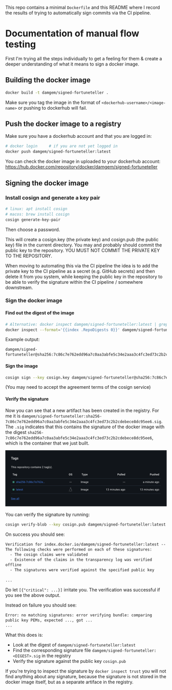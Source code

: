 This repo contains a minimal `Dockerfile` and this README where I record the results of trying to automatically sign commits via the CI pipeline.

# Documentation of manual flow testing

First I'm trying all the steps individually to get a feeling for them & create a deeper understanding of what it means to sign a docker image.

## Building the docker image

```bash
docker build -t damgem/signed-fortuneteller .
```

Make sure you tag the image in the format of `<dockerhub-username>/<image-name>` or pushing to dockerhub will fail.

## Push the docker image to a registry

Make sure you have a dockerhub account and that you are logged in:

```bash
# docker login     # if you are not yet logged in
docker push damgem/signed-fortuneteller:latest
```

You can check the docker image in uploaded to your dockerhub account: https://hub.docker.com/repository/docker/damgem/signed-fortuneteller

## Signing the docker image

### Install cosign and generate a key pair

```bash
# linux: apt install cosign
# macos: brew install cosign
cosign generate-key-pair
```

Then choose a password.

This will create a cosign.key (the private key) and cosign.pub (the public key) file in the current directory.
You may and probably should commit the public key to the repository.
YOU MUST NOT COMMIT THE PRIVATE KEY TO THE REPOSITORY.

When moving to automating this via the CI pipeline the idea is to add the private key to the CI pipeline as a secret (e.g. GitHub secrets) and then delete it from you system, while keeping the public key in the repository to be able to verify the signature within the CI pipeline / somewhere downstream.


### Sign the docker image

#### Find out the digest of the image

```bash
# Alternative: docker inspect damgem/signed-fortuneteller:latest | grep -i digest -A 1
docker inspect --format='{{index .RepoDigests 0}}' damgem/signed-fortuneteller:latest
```

Example output:
```
damgem/signed-fortuneteller@sha256:7c86c7e762edd96a7c0aa3abfe5c34e2aaa3c4fc3ed73c2b2cdebece8dc95ee6
```

#### Sign the image

```bash
cosign sign --key cosign.key damgem/signed-fortuneteller@sha256:7c86c7e762edd96a7c0aa3abfe5c34e2aaa3c4fc3ed73c2b2cdebece8dc95ee6
```

(You may need to accept the agreement terms of the cosign service)

#### Verify the signature

Now you can see that a new artifact has been created in the registry. For me it is `damgem/signed-fortuneteller:sha256-7c86c7e762edd96a7c0aa3abfe5c34e2aaa3c4fc3ed73c2b2cdebece8dc95ee6.sig`. The `.sig` indicates that this contains the signature of the docker image with the digest `sha256-7c86c7e762edd96a7c0aa3abfe5c34e2aaa3c4fc3ed73c2b2cdebece8dc95ee6`, which is the container that we just built.

![Screenshot of the hub.docker.com 'Tags' section showing a newly pushed tag](assets/hub.docker.com-tags.png)

You can verify the signature by running:

```bash
cosign verify-blob --key cosign.pub damgem/signed-fortuneteller:latest
```

On success you should see:

```
Verification for index.docker.io/damgem/signed-fortuneteller:latest --
The following checks were performed on each of these signatures:
  - The cosign claims were validated
  - Existence of the claims in the transparency log was verified offline
  - The signatures were verified against the specified public key

...
```

Do let `[{"critical": ...}]` irritate you. The verification was successful if you see the above output.

Instead on failure you should see:

```
Error: no matching signatures: error verifying bundle: comparing public key PEMs, expected ..., got ...
...
```

What this does is:
 - Look at the digest of `damgem/signed-fortuneteller:latest`
 - Find the corresponding signature file `damgem/signed-fortuneteller:<DIGEST>.sig` in the registry
 - Verify the signature against the public key `cosign.pub`

If you're trying to inspect the signature by `docker inspect trust` you will not find anything about any signature, because the signature is not stored in the docker image itself, but as a separate artiface in the registry.
